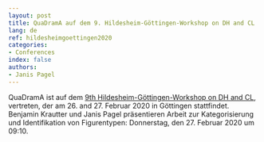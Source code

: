 ```yaml
---
layout: post
title: QuaDramA auf dem 9. Hildesheim-Göttingen-Workshop on DH and CL
lang: de
ref: hildesheimgoettingen2020
categories:
- Conferences
index: false
authors:
- Janis Pagel
---
```


QuaDramA ist auf dem [9th Hildesheim-Göttingen-Workshop on DH and CL](https://www.gcdh.de/en/events/categories/event-details-categories/?tx_news_pi1%5Bnews%5D=92&tx_news_pi1%5Bcontroller%5D=News&tx_news_pi1%5Baction%5D=detail&cHash=7c6360cce0cb5368f1eb19532e3316a8), vertreten, der am 26. and 27. Februar 2020 in Göttingen stattfindet.
Benjamin Krautter und Janis Pagel präsentieren Arbeit zur Kategorisierung und Identifikation von Figurentypen: Donnerstag, den 27. Februar 2020 um 09:10.
